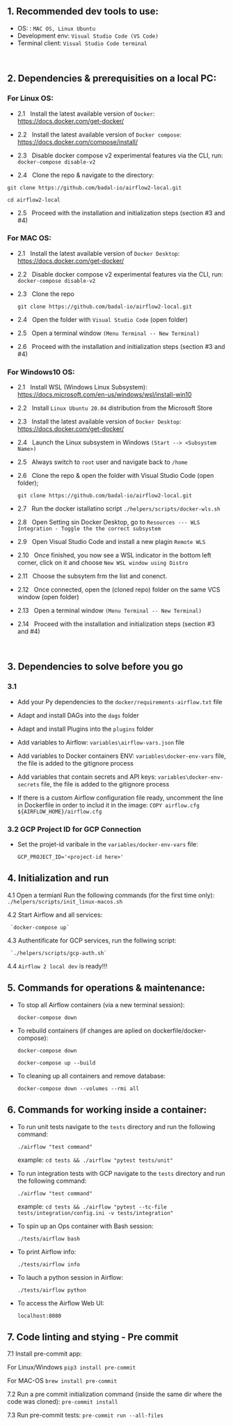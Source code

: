
## 1. Recommended dev tools to use:

- OS: : `MAC OS, Linux Ubuntu`
- Development env: `Visual Studio Code (VS Code)`
- Terminal client: `Visual Studio Code terminal`

<br/>

## 2. Dependencies & prerequisities on a local PC:
### For Linux OS:

  - 2.1 &nbsp; Install the latest available version of `Docker`: https://docs.docker.com/get-docker/

  - 2.2 &nbsp; Install the latest available version of `Docker compose`: https://docs.docker.com/compose/install/

  - 2.3 &nbsp; Disable docker compose v2 experimental features via the CLI, run:  <code> docker-compose disable-v2 </code>

  - 2.4 &nbsp; Clone the repo & navigate to the directory:

  `git clone https://github.com/badal-io/airflow2-local.git`

  `cd airflow2-local`

  - 2.5 &nbsp; Proceed with the installation and initialization steps (section #3 and #4)

### For MAC OS:

  - 2.1 &nbsp; Install the latest available version of `Docker Desktop`: https://docs.docker.com/get-docker/

  - 2.2 &nbsp; Disable docker compose v2 experimental features via the CLI, run: `docker-compose disable-v2`

  - 2.3 &nbsp; Clone the repo

    `git clone https://github.com/badal-io/airflow2-local.git`

  - 2.4 &nbsp; Open the folder with `Visual Studio Code` (open folder)

  - 2.5 &nbsp; Open a terminal window `(Menu Terminal -- New Terminal)`

  - 2.6 &nbsp; Proceed with the installation and initialization steps (section #3 and #4)

### For Windows10 OS:

  - 2.1 &nbsp; Install WSL (Windows Linux Subsystem): https://docs.microsoft.com/en-us/windows/wsl/install-win10

  - 2.2 &nbsp; Install `Linux Ubuntu 20.04` distribution from the Microsoft Store

  - 2.3 &nbsp; Install the latest available version of `Docker Desktop`: https://docs.docker.com/get-docker/

  - 2.4 &nbsp; Launch the Linux subsystem in Windows `(Start --> <Subsystem Name>)`

  - 2.5 &nbsp; Always switch to `root` user and navigate back to `/home`

  - 2.6 &nbsp; Clone the repo & open the folder with Visual Studio Code (open folder);

    `git clone https://github.com/badal-io/airflow2-local.git`

  - 2.7 &nbsp; Run the docker istallatino script `./helpers/scripts/docker-wls.sh`

  - 2.8 &nbsp; Open Setting sin Docker Desktop, go to `Resources --- WLS Integration - Toggle the the correct subsystem`

  - 2.9 &nbsp; Open Visual Studio Code and install a new plagin `Remote WLS`

  - 2.10 &nbsp; Once finished, you now see a WSL indicator in the bottom left corner, click on it and choose `New WSL window using Distro`

  - 2.11 &nbsp; Choose the subsytem frm the list and conenct.

  - 2.12 &nbsp; Once connected, open the (cloned repo) folder on the same VCS window (open folder)

  - 2.13 &nbsp; Open a terminal window `(Menu Terminal -- New Terminal)`

  - 2.14 &nbsp; Proceed with the installation and initialization steps (section #3 and #4)

<br/>

## 3. Dependencies to solve before you go
   ### 3.1

  - Add your Py dependencies to the `docker/requirements-airflow.txt` file

  - Adapt and install DAGs into the `dags` folder

  - Adapt and install Plugins into the `plugins` folder

  - Add variables to Airflow: `variables\airflow-vars.json` file

  - Add variables to Docker containers ENV: `variables\docker-env-vars` file, the file is added to the gitignore process

  - Add variables that contain secrets and API keys: `variables\docker-env-secrets` file, the file is added to the gitignore process

  - If there is a custom Airflow configuration file ready, uncomment the line in Dockerfile in order to includ it in the image: `COPY airflow.cfg ${AIRFLOW_HOME}/airflow.cfg`



### 3.2 GCP Project ID for GCP Connection

- Set the projet-id varibale in the `variables/docker-env-vars` file:

   `GCP_PROJECT_ID='<project-id here>'`



## 4. Initialization and run

   4.1 Open a termianl Run the following commands (for the first time only):
    `./helpers/scripts/init_linux-macos.sh`

   4.2 Start Airflow and all services:

     `docker-compose up`

   4.3 Authentificate for GCP services, run the follwing script:

     `./helpers/scripts/gcp-auth.sh`

   4.4  `Airflow 2 local dev` is ready!!!



## 5. Commands for operations & maintenance:

- To stop all Airflow containers (via a new terminal session):

   `docker-compose down`

- To rebuild containers (if changes are aplied on dockerfile/docker-compose):

  `docker-compose down`

  `docker-compose up --build`

- To cleaning up all containers and remove database:

  `docker-compose down --volumes --rmi all`



## 6. Commands for working inside a container:

- To run unit tests navigate to the `tests` directory and run the following command:

  `./airflow "test command"`

    example: `cd tests && ./airflow "pytest tests/unit"`

- To run integration tests with GCP navigate to the `tests` directory and run the following command:

  `./airflow "test command"`

    example: `cd tests && ./airflow "pytest --tc-file tests/integration/config.ini -v tests/integration"`

- To spin up an Ops container with Bash session:

  `./tests/airflow bash`

- To print Airflow info:

  `./tests/airflow info`

- To lauch a python session in Airflow:

  `./tests/airflow python`

- To access the Airflow Web UI:

  `localhost:8080`



## 7. Code linting and stying - Pre commit ##

   7.1 Install pre-commit app:

   For Linux/Windows `pip3 install pre-commit`

   For MAC-OS `brew install pre-commit`

   7.2 Run a pre commit initialization command (inside the same dir where the code was cloned): `pre-commit install`

   7.3 Run pre-commit tests: `pre-commit run --all-files`
